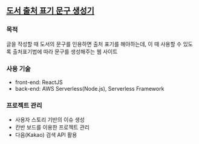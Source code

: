 ## [도서 출처 표기 문구 생성기](https://github.com/sogoagain/book-citation-generator)

### 목적

글을 작성할 때 도서의 문구를 인용하면 출처 표기를 해야하는데, 이 때 사용할 수 있도록 출처표기법에 따라 문구를 생성해주는 웹 사이트

### 사용 기술

- front-end: ReactJS
- back-end: AWS Serverless(Node.js), Serverless Framework

### 프로젝트 관리

- 사용자 스토리 기반의 이슈 생성
- 칸반 보드를 이용한 프로젝트 관리
- 다음(Kakao) 검색 API 활용
